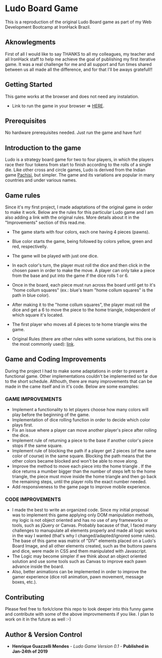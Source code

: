 # Ludo Board Game

This is a reproduction of the original Ludo Board game as part of my Web Development Bootcamp at IronHack Brazil.

## Aknowlegments

First of all I would like to say THANKS to all my colleagues, my teacher and all IronHack staff to help me achieve the goal of publishing my first iterative game. It was a real challenge for me and all support and fun times shared between us all made all the difference, and for that I'll be aways gratefull!!

## Getting Started

This game works at the browser and does not need any instalation.
* Link to run the game in your browser => [HERE](https://henriquegmendes.github.io/Ludo-Game-by-Henrique/).

## Prerequisites

No hardware prerequisites needed. Just run the game and have fun!

## Introduction to the game

Ludo is a strategy board game for two to four players, in which the players race their four tokens from start to finish according to the rolls of a single die. Like other cross and circle games, Ludo is derived from the Indian game [Pachisi](https://en.wikipedia.org/wiki/Pachisi), but simpler. The game and its variations are popular in many countries and under various names.

## Game rules

Since it's my first project, I made adaptations of the original game in order to make it work. Below are the rules for this particular Ludo game and I am also adding a link with the original rules. More details about it in the "Improvements" section of this read.me.

* The game starts with four colors, each one having 4 pieces (pawns).
* Blue color starts the game, being followed by colors yellow, green and red, respectivelly.
* The game will be played with just one dice.
* In each color's turn, the player must roll the dice and then click in the chosen pawn in order to make the move. A player can only take a piece from the base and put into the game if the dice rolls 1 or 6.
* Once in the board, each piece must run across the board until get to it's "home collum squares" (ex.: blue's team "home collum squares" is the path in blue color).
* After making it to the "home collum squares", the player must roll the dice and get a 6 to move the piece to the home triangle, independent of which square it's located.
* The first player who moves all 4 pieces to te home triangle wins the game.

* Original Rules (there are other rules with some variations, but this one is the most commonly used): [link](https://www.mastersofgames.com/rules/ludo-rules-instructions-guide.htm).

## Game and Coding Improvements

During the project I had to make some adaptations in order to present a functional game. Other implementations couldn't be implemented so far due to the short schedule. Althouth, there are many improvements that can be made in the came itself and in it's code. Below are some examples:

### GAME IMPROVEMENTS
* Implement a functionality to let players choose how many colors will play before the beginning of the game.
* Implementation of dice rolling function in order to decide which color plays first.
* Fix an issue where a player can move another player's piece after rolling the dice.
* Implement rule of returning a piece to the base if another color's piece stops if the same square.
* Implement rule of blocking the path if a player get 2 pieces (of the same color of course) in the same square. Blocking the path means that the other colors became blocked and won't be able to move along.
* Improve the method to move each piece into the home triangle . If the dice returns a mumber bigger than the number of steps left to the home triangle, the piece must move inside the home triangle and then go back the remaining steps, until the player rolls the exact number needed.
* Add responsiveness to the game page to improve mobile experience.

### CODE IMPROVEMENTS
* I made the best to write an organized code. Since my initial proposal was to implement this game applying only DOM manipulation methods, my logic is not object oriented and has no use of any frameworks or tools, such as jQuery or Canvas. Probably bacause of that, I faced many challenges to manupulate all elements properly and made all logic works in the way I wanted (that's why I changed/adapted/ignored some rules). The base of this game was matrix of "DIV" elements placed on a Ludo's Board Image, and all other elements created, such as the buttons pawns and dice, were made in CSS and them manipulated with Javascript.
* The Logic may become simpler if we think about an object oriented solution and use some tools such as Canvas to improve each pawn advance inside the board.
* Also, better animations can be implemented in order to improve the gamer experience (dice roll animation, pawn movement, message boxes, etc.).

## Contributing

Please feel free to fork/clone this repo to look deeper into this funny game and contribute with some of the above improvmements if you like. I plan to work on it in the future as well :-)

## Author & Version Control

* **Henrique Guazzelli Mendes** - *Ludo Game Version 0.1* - **Published in Jan-24th of 2019**
